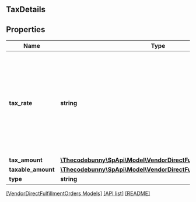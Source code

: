 ## TaxDetails

## Properties

Name | Type | Description | Notes
------------ | ------------- | ------------- | -------------
**tax_rate** | **string** | A decimal number with no loss of precision. Useful when precision loss is unacceptable, as with currencies. Follows RFC7159 for number representation. | [optional]
**tax_amount** | [**\Thecodebunny\SpApi\Model\VendorDirectFulfillmentOrders\Money**](Money.md) |  |
**taxable_amount** | [**\Thecodebunny\SpApi\Model\VendorDirectFulfillmentOrders\Money**](Money.md) |  | [optional]
**type** | **string** | Tax type. | [optional]

[[VendorDirectFulfillmentOrders Models]](../) [[API list]](../../Api) [[README]](../../../README.md)

